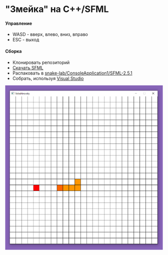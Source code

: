 # "Змейка" на C++/SFML
#### Управление
 - WASD - вверх, влево, вниз, вправо
 - ESC - выход
#### Сборка
 - Клонировать репозиторий
 - [Скачать SFML](https://www.sfml-dev.org/download/sfml/2.5.1/)
 - Распаковать в [snake-lab/ConsoleApplication1/SFML-2.5.1](https://github.com/VoloshinovskiiDaniil/snake-lab/tree/main/ConsoleApplication1)
 - Собрать, используя [Visual Studio](https://visualstudio.microsoft.com/ru/)
 
![snake game screenshot](https://github.com/VoloshinovskiiDaniil/snake-lab/blob/main/screenshot.png?raw=true)
